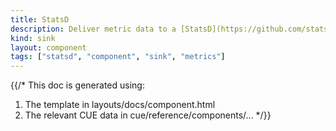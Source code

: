 ```yaml
---
title: StatsD
description: Deliver metric data to a [StatsD](https://github.com/statsd/statsd) aggregator
kind: sink
layout: component
tags: ["statsd", "component", "sink", "metrics"]
---
```


{{/*
This doc is generated using:

1. The template in layouts/docs/component.html
2. The relevant CUE data in cue/reference/components/...
*/}}

